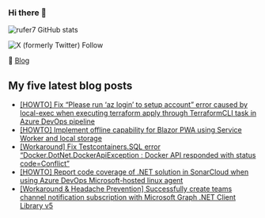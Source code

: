 ### Hi there 👋

<img alt="rufer7 GitHub stats" src="https://github-readme-stats.vercel.app/api?username=rufer7&count_private=true&show_icons=true&theme=dark&include_all_commits=true">

![X (formerly Twitter) Follow](https://img.shields.io/twitter/follow/rufer_13)

:newspaper: [Blog](https://blog.rufer.be/)

## My five latest blog posts

<!-- BLOG-POST-LIST:START -->
- [[HOWTO] Fix “Please run ‘az login’ to setup account” error caused by local-exec when executing terraform apply through TerraformCLI task in Azure DevOps pipeline](https://blog.rufer.be/2024/10/06/howto-fix-please-run-az-login-to-setup-account-error-caused-by-local-exec-when-executing-terraform-apply-through-terraformcli-task-in-azure-devops-pipeline/)
- [[HOWTO] Implement offline capability for Blazor PWA using Service Worker and local storage](https://blog.rufer.be/2024/10/02/howto-implement-offline-capability-for-blazor-pwa-using-service-worker-and-local-storage/)
- [[Workaround] Fix Testcontainers.SQL error “Docker.DotNet.DockerApiException : Docker API responded with status code=Conflict”](https://blog.rufer.be/2024/09/22/workaround-fix-testcontainers-sql-error-docker-dotnet-dockerapiexception-docker-api-responded-with-status-codeconflict/)
- [[HOWTO] Report code coverage of .NET solution in SonarCloud when using Azure DevOps Microsoft-hosted linux agent](https://blog.rufer.be/2024/08/05/howto-report-code-coverage-of-net-solution-in-sonarcloud-when-using-azure-devops-microsoft-hosted-linux-agent/)
- [[Workaround &amp; Headache Prevention] Successfully create teams channel notification subscription with Microsoft Graph .NET Client Library v5](https://blog.rufer.be/2024/06/23/workaround-headache-prevention-successfully-create-teams-channel-notification-subscription-with-microsoft-graph-net-client-library-v5/)
<!-- BLOG-POST-LIST:END -->
